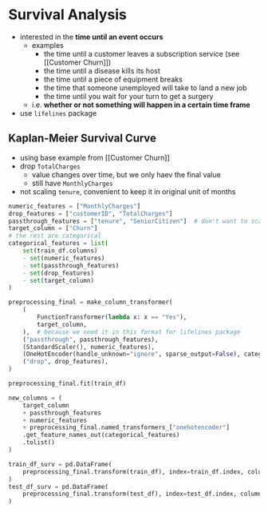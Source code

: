 # Survival Analysis
- interested in the **time until an event occurs**
	- examples
		- the time until a customer leaves a subscription service (see [[Customer Churn]])
		- the time until a disease kills its host
		- the time until a piece of equipment breaks
		- the time that someone unemployed will take to land a new job
		- the time until you wait for your turn to get a surgery
	- i.e. **whether or not something will happen in a certain time frame**
- use `lifelines` package
## Kaplan-Meier Survival Curve
- using base example from [[Customer Churn]]
- drop `TotalCharges`
	- value changes over time, but we only haev the final value
	- still have `MonthlyCharges`
- not scaling `tenure`, convenient to keep it in original unit of months
```python
numeric_features = ["MonthlyCharges"]
drop_features = ["customerID", "TotalCharges"]
passthrough_features = ["tenure", "SeniorCitizen"]  # don't want to scale tenure
target_column = ["Churn"]
# the rest are categorical
categorical_features = list(
    set(train_df.columns)
    - set(numeric_features)
    - set(passthrough_features)
    - set(drop_features)
    - set(target_column)
)

preprocessing_final = make_column_transformer(
    (
        FunctionTransformer(lambda x: x == "Yes"),
        target_column,
    ),  # because we need it in this format for lifelines package
    ("passthrough", passthrough_features),
    (StandardScaler(), numeric_features),
    (OneHotEncoder(handle_unknown="ignore", sparse_output=False), categorical_features),
    ("drop", drop_features),
)

preprocessing_final.fit(train_df)

new_columns = (
    target_column
    + passthrough_features
    + numeric_features
    + preprocessing_final.named_transformers_["onehotencoder"]
    .get_feature_names_out(categorical_features)
    .tolist()
)

train_df_surv = pd.DataFrame(
    preprocessing_final.transform(train_df), index=train_df.index, columns=new_columns
)
test_df_surv = pd.DataFrame(
    preprocessing_final.transform(test_df), index=test_df.index, columns=new_columns
)
```